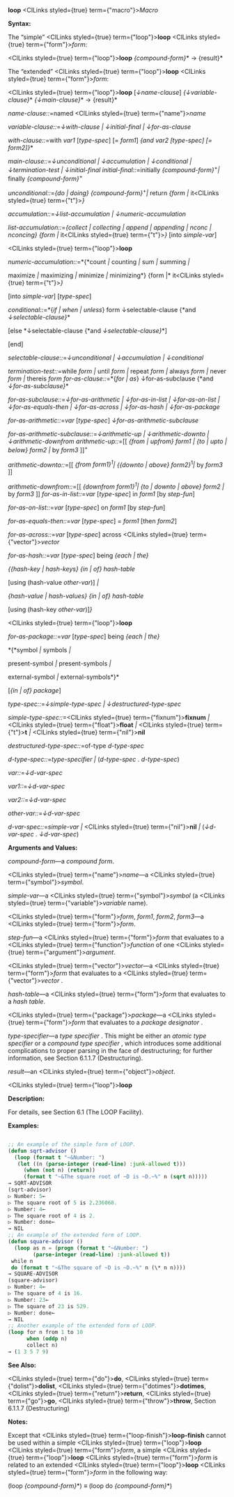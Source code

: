 **loop** <ClLinks styled={true} term={"macro"}><i>Macro</i></ClLinks>

**Syntax:**

The “simple” <ClLinks styled={true} term={"loop"}><b>loop</b></ClLinks> <ClLinks styled={true} term={"form"}><i>form</i></ClLinks>:

<ClLinks styled={true} term={"loop"}><b>loop</b></ClLinks> *\{compound-form\}*\* → \{result\}\*

The “extended” <ClLinks styled={true} term={"loop"}><b>loop</b></ClLinks> <ClLinks styled={true} term={"form"}><i>form</i></ClLinks>:

<ClLinks styled={true} term={"loop"}><b>loop</b></ClLinks> [*↓name-clause*] *\{↓variable-clause\}*\* *\{↓main-clause\}*\* → \{result\}\*

*name-clause::*=named <ClLinks styled={true} term={"name"}><i>name</i></ClLinks>

*variable-clause::*=*↓with-clause | ↓initial-final | ↓for-as-clause*

*with-clause::*=with *var1* [*type-spec*] [= *form1*] *\{*and *var2* [*type-spec*] [= *form2*]*\}*\*

*main-clause::*=*↓unconditional | ↓accumulation | ↓conditional | ↓termination-test | ↓initial-final initial-final::*=initially *\{compound-form\}*<sup>+</sup>*|* finally *\{compound-form\}*<sup>+</sup>

*unconditional::*=*\{*do *|* doing*\} \{compound-form\}*<sup>+</sup>*|* return *\{form |* it<ClLinks styled={true} term={"t"}><i>\}</i></ClLinks>

*accumulation::*=*↓list-accumulation | ↓numeric-accumulation*

*list-accumulation::*=*\{*collect *|* collecting *|* append *|* appending *|* nconc *|* nconcing*\} \{form |* it<ClLinks styled={true} term={"t"}><i>\}</i></ClLinks> [into *simple-var*]

<ClLinks styled={true} term={"loop"}><b>loop</b></ClLinks>

*numeric-accumulation::*=*\{*count *|* counting *|* sum *|* summing *|*

maximize *|* maximizing *|* minimize *|* minimizing*\} \{form |* it<ClLinks styled={true} term={"t"}><i>\}</i></ClLinks>

[into *simple-var*] [*type-spec*]

*conditional::*=*\{*if *|* when *|* unless*\} form ↓selectable-clause \{*and *↓selectable-clause\}*\*

[else *↓selectable-clause \{*and *↓selectable-clause\}*\*]

[end]

*selectable-clause::*=*↓unconditional | ↓accumulation | ↓conditional*

*termination-test::*=while *form |* until *form |* repeat *form |* always *form |* never *form |* thereis *form for-as-clause::*=*\{*for *|* as*\} ↓for-as-subclause \{*and *↓for-as-subclause\}*\*

*for-as-subclause::*=*↓for-as-arithmetic | ↓for-as-in-list | ↓for-as-on-list | ↓for-as-equals-then | ↓for-as-across | ↓for-as-hash | ↓for-as-package*

*for-as-arithmetic::*=*var* [*type-spec*] *↓for-as-arithmetic-subclause*

*for-as-arithmetic-subclause::*=*↓arithmetic-up | ↓arithmetic-downto | ↓arithmetic-downfrom arithmetic-up::*=[[ *\{*from *|* upfrom*\} form1 | \{*to *|* upto *|* below*\} form2 |* by *form3* ]]<sup>+</sup>

*arithmetic-downto::*=[[ *\{*from *form1\}*<sup>1</sup>*| \{\{*downto *|* above*\} form2\}*<sup>1</sup>*|* by *form3* ]]

*arithmetic-downfrom::*=[[ *\{*downfrom *form1\}*<sup>1</sup>*| \{*to *|* downto *|* above*\} form2 |* by *form3* ]] *for-as-in-list::*=*var* [*type-spec*] in *form1* [by *step-fun*]

*for-as-on-list::*=*var* [*type-spec*] on *form1* [by *step-fun*]

*for-as-equals-then::*=*var* [*type-spec*] = *form1* [then *form2*]

*for-as-across::*=*var* [*type-spec*] across <ClLinks styled={true} term={"vector"}><i>vector</i></ClLinks>

*for-as-hash::*=*var* [*type-spec*] being *\{*each *|* the*\}*

*\{\{*hash-key *|* hash-keys*\} \{*in *|* of*\} hash-table*

[using (hash-value *other-var*)] *|*

*\{*hash-value *|* hash-values*\} \{*in *|* of*\} hash-table*

[using (hash-key *other-var*)]*\}*

<ClLinks styled={true} term={"loop"}><b>loop</b></ClLinks>

*for-as-package::*=*var* [*type-spec*] being *\{*each *|* the*\}*

*\{*symbol *|* symbols *|*

present-symbol *|* present-symbols *|*

external-symbol *|* external-symbols*\}*

[*\{*in *|* of*\} package*]

*type-spec::*=*↓simple-type-spec | ↓destructured-type-spec*

*simple-type-spec::*=<ClLinks styled={true} term={"fixnum"}><b>fixnum</b></ClLinks> *|* <ClLinks styled={true} term={"float"}><b>float</b></ClLinks> *|* <ClLinks styled={true} term={"t"}><b>t</b></ClLinks> *|* <ClLinks styled={true} term={"nil"}><b>nil</b></ClLinks>

*destructured-type-spec::*=of-type *d-type-spec*

*d-type-spec::*=*type-specifier |* (*d-type-spec* . *d-type-spec*)

*var::*=*↓d-var-spec*

*var1::*=*↓d-var-spec*

*var2::*=*↓d-var-spec*

*other-var::*=*↓d-var-spec*

*d-var-spec::*=*simple-var |* <ClLinks styled={true} term={"nil"}><b>nil</b></ClLinks> *|* (*↓d-var-spec* . *↓d-var-spec*)

**Arguments and Values:**

*compound-form*—a *compound form*.

<ClLinks styled={true} term={"name"}><i>name</i></ClLinks>—a <ClLinks styled={true} term={"symbol"}><i>symbol</i></ClLinks>.

*simple-var*—a <ClLinks styled={true} term={"symbol"}><i>symbol</i></ClLinks> (a <ClLinks styled={true} term={"variable"}><i>variable</i></ClLinks> name).

<ClLinks styled={true} term={"form"}><i>form</i></ClLinks>, *form1*, *form2*, *form3*—a <ClLinks styled={true} term={"form"}><i>form</i></ClLinks>.

*step-fun*—a <ClLinks styled={true} term={"form"}><i>form</i></ClLinks> that evaluates to a <ClLinks styled={true} term={"function"}><i>function</i></ClLinks> of one <ClLinks styled={true} term={"argument"}><i>argument</i></ClLinks>.

<ClLinks styled={true} term={"vector"}><i>vector</i></ClLinks>—a <ClLinks styled={true} term={"form"}><i>form</i></ClLinks> that evaluates to a <ClLinks styled={true} term={"vector"}><i>vector</i></ClLinks> .

*hash-table*—a <ClLinks styled={true} term={"form"}><i>form</i></ClLinks> that evaluates to a *hash table*.

<ClLinks styled={true} term={"package"}><i>package</i></ClLinks>—a <ClLinks styled={true} term={"form"}><i>form</i></ClLinks> that evaluates to a *package designator* .

*type-specifier*—a *type specifier* . This might be either an *atomic type specifier* or a *compound type specifier* , which introduces some additional complications to proper parsing in the face of destructuring; for further information, see Section 6.1.1.7 (Destructuring).

*result*—an <ClLinks styled={true} term={"object"}><i>object</i></ClLinks>.

<ClLinks styled={true} term={"loop"}><b>loop</b></ClLinks>

**Description:**

For details, see Section 6.1 (The LOOP Facility).

**Examples:**

```lisp

;; An example of the simple form of LOOP. 
(defun sqrt-advisor () 
  (loop (format t "~&Number: ") 
   (let ((n (parse-integer (read-line) :junk-allowed t))) 
     (when (not n) (return)) 
     (format t "~&The square root of ~D is ~D.~%" n (sqrt n))))) 
→ SQRT-ADVISOR 
(sqrt-advisor) 
▷ Number: 5← 
▷ The square root of 5 is 2.236068. 
▷ Number: 4← 
▷ The square root of 4 is 2. 
▷ Number: done← 
→ NIL 
;; An example of the extended form of LOOP. 
(defun square-advisor () 
  (loop as n = (progn (format t "~&Number: ") 
        (parse-integer (read-line) :junk-allowed t)) 
 while n 
 do (format t "~&The square of ~D is ~D.~%" n (\* n n)))) 
→ SQUARE-ADVISOR 
(square-advisor) 
▷ Number: 4← 
▷ The square of 4 is 16. 
▷ Number: 23← 
▷ The square of 23 is 529. 
▷ Number: done← 
→ NIL 
;; Another example of the extended form of LOOP. 
(loop for n from 1 to 10 
      when (oddp n) 
      collect n) 
→ (1 3 5 7 9) 

```

**See Also:**

<ClLinks styled={true} term={"do"}><b>do</b></ClLinks>, <ClLinks styled={true} term={"dolist"}><b>dolist</b></ClLinks>, <ClLinks styled={true} term={"dotimes"}><b>dotimes</b></ClLinks>, <ClLinks styled={true} term={"return"}><b>return</b></ClLinks>, <ClLinks styled={true} term={"go"}><b>go</b></ClLinks>, <ClLinks styled={true} term={"throw"}><b>throw</b></ClLinks>, Section 6.1.1.7 (Destructuring)

**Notes:**

Except that <ClLinks styled={true} term={"loop-finish"}><b>loop-finish</b></ClLinks> cannot be used within a simple <ClLinks styled={true} term={"loop"}><b>loop</b></ClLinks> <ClLinks styled={true} term={"form"}><i>form</i></ClLinks>, a simple <ClLinks styled={true} term={"loop"}><b>loop</b></ClLinks> <ClLinks styled={true} term={"form"}><i>form</i></ClLinks> is related to an extended <ClLinks styled={true} term={"loop"}><b>loop</b></ClLinks> <ClLinks styled={true} term={"form"}><i>form</i></ClLinks> in the following way:

(loop *\{compound-form\}*\*) *≡* (loop do *\{compound-form\}*\*)
